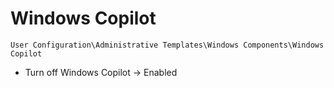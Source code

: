 # Windows Copilot

`User Configuration\Administrative Templates\Windows Components\Windows Copilot`

- Turn off Windows Copilot -> Enabled